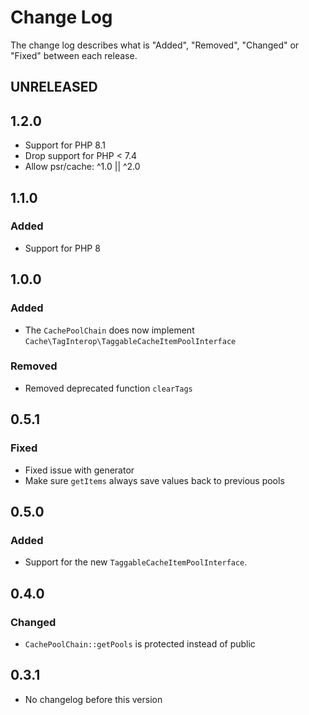 # Change Log

The change log describes what is "Added", "Removed", "Changed" or "Fixed" between each release.

## UNRELEASED

## 1.2.0

* Support for PHP 8.1
* Drop support for PHP < 7.4
* Allow psr/cache: ^1.0 || ^2.0

## 1.1.0

### Added

* Support for PHP 8

## 1.0.0

### Added

* The `CachePoolChain` does now implement `Cache\TagInterop\TaggableCacheItemPoolInterface`

### Removed

* Removed deprecated function `clearTags`

## 0.5.1

### Fixed

* Fixed issue with generator
* Make sure `getItems` always save values back to previous pools

## 0.5.0

### Added

* Support for the new `TaggableCacheItemPoolInterface`.

## 0.4.0

### Changed

* `CachePoolChain::getPools` is protected instead of public

## 0.3.1

* No changelog before this version
